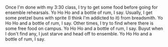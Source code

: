 Once I'm done with my 3:30 class, I try to get some food before going for ensemble rehearsals.
Yo Ho Ho and a bottle of rum, I say.
Usually, I get some pretzel buns with sprite (I think I'm addicted to it) from breadsmith.
Yo Ho Ho and a bottle of rum, I say.
Other times, I try to find where there is some free food on campus.
Yo Ho Ho and a bottle of rum, I say.
Buyut when I don't find any, I just starve and head off to ensemble.
Yo Ho Ho and a bottle of rum, I say.
